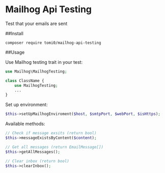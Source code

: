 # Mailhog Api Testing

Test that your emails are sent

##Install
```composer
composer require tomi0/mailhog-api-testing
```

##Usage

Use Mailhog testing trait in your test:
```php
use Mailhog\MailhogTesting;

class ClassName {
    use MailhogTesting;
    ...
}
```

Set up environment:
```php
$this->setUpMailhogEnviroment($host, $smtpPort, $webPort, $isHttps);
```

Available methods:
```php
// Check if message exsits (return bool)
$this->messageExistsByContent($content);

// Get all messages (return EmailMessage[])
$this->getAllMessages();

// Clear inbox (return bool)
$this->clearInbox();
```